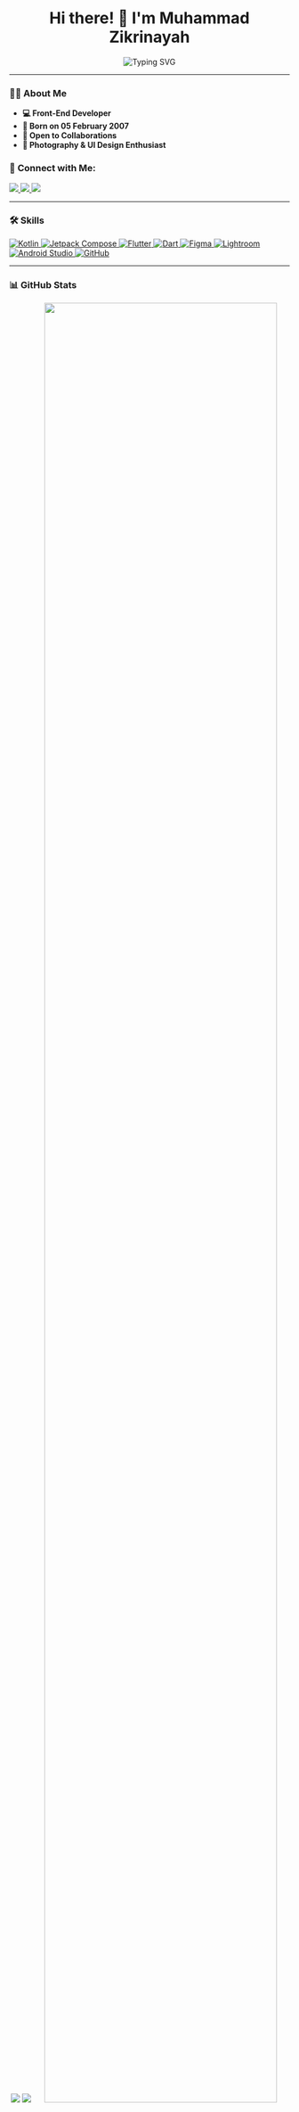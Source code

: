 <h1 align="center">Hi there! 👋 I'm Muhammad Zikrinayah</h1>
<p align="center">
    <img src="https://readme-typing-svg.herokuapp.com?font=Poppins&weight=600&size=24&color=83D5AC&duration=1000&pause=1000&multiline=true&center=true&width=500&height=65&lines=Front-End+Developer;UI+Designer;" alt="Typing SVG" />
</p>

---

### 🧑‍🦱 **About Me**
- **💻 Front-End Developer**
- **🎂 Born on 05 February 2007**
- **👥 Open to Collaborations**
- **📸 Photography & UI Design Enthusiast**

### 🔗 **Connect with Me:**
<p align="start">
  <a href="https://www.instagram.com/z1ykx_">
    <img src="https://img.shields.io/badge/z1ykx_-%23E4405F.svg?style=for-the-badge&logo=Instagram&logoColor=white" />
  </a>
  <a href="https://www.linkedin.com/in/muhammad-zikrinayah-746106324">
    <img src="https://img.shields.io/badge/Muhammad Zikrinayah-%230A66C2.svg?style=for-the-badge&logo=linkedin&logoColor=white" />
  </a>
  <a href="https://open.spotify.com/user/31jr7lejqe4uhxati53uusxhluli">
    <img src="https://img.shields.io/badge/Nandayoruka-%231DB954.svg?style=for-the-badge&logo=spotify&logoColor=white" />
  </a>
</p>

---

### 🛠 **Skills**
<p align="start">
  <a href="https://kotlinlang.org/">
    <img alt="Kotlin" src="https://img.shields.io/badge/Kotlin-7F52FF?style=for-the-badge&logo=kotlin&logoColor=white" />
  </a>
  <a href="https://developer.android.com/jetpack" target="_blank">
    <img alt="Jetpack Compose" src="https://img.shields.io/badge/Jetpack Compose-4285F4?style=for-the-badge&logo=jetpack-compose&logoColor=white" />
  </a>
  <a href="https://flutter.dev/">
    <img alt="Flutter" src="https://img.shields.io/badge/Flutter-02569B?style=for-the-badge&logo=flutter&logoColor=white" />
  </a>
  <a href="https://dart.dev/">
    <img alt="Dart" src="https://img.shields.io/badge/Dart-0175C2?style=for-the-badge&logo=dart&logoColor=white" />
  </a>
  <a href="https://www.figma.com/">
    <img alt="Figma" src="https://img.shields.io/badge/Figma-F24E1E?style=for-the-badge&logo=figma&logoColor=white" />
  </a>
  <a href="https://lightroom.adobe.com/">
    <img alt="Lightroom" src="https://img.shields.io/badge/Adobe Lightroom-31A8FF?style=for-the-badge&logo=adobe-lightroom&logoColor=white" />
  </a>
  <a href="https://developer.android.com/">
    <img alt="Android Studio" src="https://img.shields.io/badge/Android Studio-3DDC84?style=for-the-badge&logo=android-studio&logoColor=white" />
  </a>
  <a href="https://github.com/">
    <img alt="GitHub" src="https://img.shields.io/badge/GitHub-181717?style=for-the-badge&logo=github&logoColor=white" />
  </a>
</p>

---

### 📊 **GitHub Stats**
<p align="center">
    <img src="https://github-readme-stats.vercel.app/api?username=Zikri9106&count_private=true&show_icons=true&theme=radical&line_height=25&show=prs_merged,prs_merged_percentage&rank_icon=github">
    <img src="https://github-readme-stats.vercel.app/api/top-langs/?username=Zikri9106&count_private=true&hide=cmake,c&theme=radical&size_weight=1&count_weight=5&langs_count=4">
    <img width=91% src="https://github-readme-streak-stats.herokuapp.com/?user=Zikri9106&theme=radical&hide_border=false">
    <img width=91% src="https://github-readme-stats.vercel.app/api/wakatime?username=Zikri9106&theme=radical&layout=compact">
</p>

### 🎧 **Now Playing**
<p align="center">
    <img src="https://spotify-github-profile.kittinanx.com/api/view?uid=31jr7lejqe4uhxati53uusxhluli&cover_image=true&theme=natemoo-re&show_offline=false&background_color=121212&interchange=true&bar_color=53b14f&bar_color_cover=false" alt="Spotify Now Playing" />
</p>
